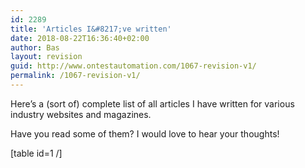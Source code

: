 ```yaml
---
id: 2289
title: 'Articles I&#8217;ve written'
date: 2018-08-22T16:36:40+02:00
author: Bas
layout: revision
guid: http://www.ontestautomation.com/1067-revision-v1/
permalink: /1067-revision-v1/
---
```

Here&#8217;s a (sort of) complete list of all articles I have written for various industry websites and magazines.

Have you read some of them? I would love to hear your thoughts!

[table id=1 /]